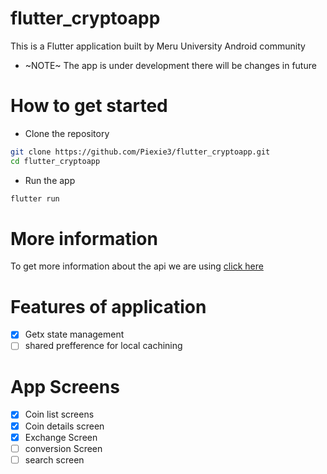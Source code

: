 # flutter_cryptoapp

This is a Flutter application built by Meru University Android community

- ~NOTE~ The app is under development there will be changes in future

# How to get started

- Clone the repository

```bash
git clone https://github.com/Piexie3/flutter_cryptoapp.git
cd flutter_cryptoapp
```

- Run the app

```bash
flutter run
```

# More information

To get more information about the api we are using [click here](https://api.coinpaprika.com/)

# Features of application

- [x] Getx state management
- [ ] shared prefference for local cachining

# App Screens

- [x] Coin list screens
- [x] Coin details screen
- [x] Exchange Screen
- [ ] conversion Screen
- [ ] search screen
